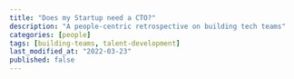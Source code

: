 ```yaml
---
title: "Does my Startup need a CTO?"
description: "A people-centric retrospective on building tech teams"
categories: [people]
tags: [building-teams, talent-development]
last_modified_at: "2022-03-23"
published: false
---
```


